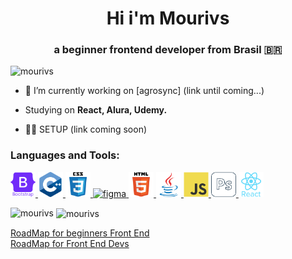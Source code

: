 
  
</div>
<h1 align="center">Hi i'm Mourivs</h1>
<h3 align="center">a beginner frontend developer from Brasil 🇧🇷</h3>

<p align="left"> <img src="https://komarev.com/ghpvc/?username=mourivs&label=Profile%20views&color=0e75b6&style=flat" alt="mourivs" /> </p>

- 🔭 I’m currently working on [agrosync]
   (link until coming...)

- Studying on **React, Alura, Udemy.**

- 👨‍💻 SETUP
                       (link coming soon)



<h3 align="left">Languages and Tools:</h3>
<p align="left"> <a href="https://getbootstrap.com" target="_blank" rel="noreferrer"> <img src="https://raw.githubusercontent.com/devicons/devicon/master/icons/bootstrap/bootstrap-plain-wordmark.svg" alt="bootstrap" width="40" height="40"/> </a> <a href="https://www.w3schools.com/cpp/" target="_blank" rel="noreferrer"> <img src="https://raw.githubusercontent.com/devicons/devicon/master/icons/cplusplus/cplusplus-original.svg" alt="cplusplus" width="40" height="40"/> </a> <a href="https://www.w3schools.com/css/" target="_blank" rel="noreferrer"> <img src="https://raw.githubusercontent.com/devicons/devicon/master/icons/css3/css3-original-wordmark.svg" alt="css3" width="40" height="40"/> </a> <a href="https://www.figma.com/" target="_blank" rel="noreferrer"> <img src="https://www.vectorlogo.zone/logos/figma/figma-icon.svg" alt="figma" width="40" height="40"/> </a> <a href="https://www.w3.org/html/" target="_blank" rel="noreferrer"> <img src="https://raw.githubusercontent.com/devicons/devicon/master/icons/html5/html5-original-wordmark.svg" alt="html5" width="40" height="40"/> </a> <a href="https://www.java.com" target="_blank" rel="noreferrer"> <img src="https://raw.githubusercontent.com/devicons/devicon/master/icons/java/java-original.svg" alt="java" width="40" height="40"/> </a> <a href="https://developer.mozilla.org/en-US/docs/Web/JavaScript" target="_blank" rel="noreferrer"> <img src="https://raw.githubusercontent.com/devicons/devicon/master/icons/javascript/javascript-original.svg" alt="javascript" width="40" height="40"/> </a> <a href="https://www.photoshop.com/en" target="_blank" rel="noreferrer"> <img src="https://raw.githubusercontent.com/devicons/devicon/master/icons/photoshop/photoshop-line.svg" alt="photoshop" width="40" height="40"/> </a> <a href="https://reactjs.org/" target="_blank" rel="noreferrer"> <img src="https://raw.githubusercontent.com/devicons/devicon/master/icons/react/react-original-wordmark.svg" alt="react" width="40" height="40"/> </a> </p>

<p><img align="left" src="https://github-readme-stats.vercel.app/api/top-langs?username=mourivs&show_icons=true&locale=en&layout=compact" alt="mourivs" /></p>

<p>&nbsp;<img align="center" src="https://github-readme-stats.vercel.app/api?username=mourivs&show_icons=true&locale=en" alt="mourivs" /></p>


<div>
  <a href="https://roadmap.sh/frontend?r=frontend-beginner" target="_blank">RoadMap for beginners Front End </a>
</div>
<a href="https://roadmap.sh/frontend?r=frontend-beginner" target="_blank">RoadMap for Front End Devs </a>
